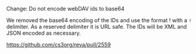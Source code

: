 Change: Do not encode webDAV ids to base64

We removed the base64 encoding of the IDs and use the format <storageID>!<opaqueID> with a `!` delimiter. As a reserved delimiter it is URL safe. The IDs will be XML and JSON encoded as necessary.

https://github.com/cs3org/reva/pull/2559